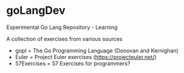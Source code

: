 # goLangDev
Experimental Go Lang Repository - Learning

A collection of exercises from various sources
* gopl = The Go Programming Language (Donovan and Kernighan)
* Euler = Project Euler exercises (https://projecteuler.net/)
* 57Exercises = 57 Exercises for programmers? 
